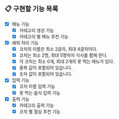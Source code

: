 ## 📋 구현할 기능 목록

- [X] 메뉴 기능
    - [X] 카테고리 생성 기능
    - [X] 카테고리 별 메뉴 추천 기능
- [X] 예외 처리 기능
    - [X] 코치의 이름은 최소 2글자, 최대 4글자이다.
    - [X] 코치는 최소 2명, 최대 5명까지 식사를 함께 한다.
    - [X] 각 코치는 최소 0개, 최대 2개의 못 먹는 메뉴가 있다.
    - [X] 중복 값이 포함되어 있습니다.
    - [X] 숫자 값이 포함되어 있습니다.
- [X] 입력 기능
    - [X] 코치 이름 입력 기능
    - [X] 못 먹는 음식 입력 기능
- [X] 출력 기능
    - [X] 카테고리 출력 기능
    - [X] 코치 별 점심 추천 기능